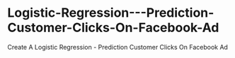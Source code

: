 # Logistic-Regression---Prediction-Customer-Clicks-On-Facebook-Ad
Create A Logistic Regression - Prediction Customer Clicks On Facebook Ad
